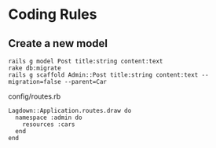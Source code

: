 Coding Rules
============

Create a new model
------------------

    rails g model Post title:string content:text
    rake db:migrate
    rails g scaffold Admin::Post title:string content:text --migration=false --parent=Car

config/routes.rb

    Lagdown::Application.routes.draw do
      namespace :admin do
        resources :cars
      end
    end